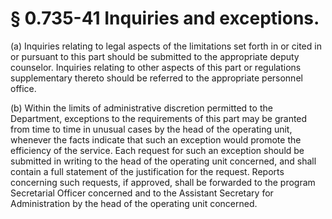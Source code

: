 # § 0.735-41   Inquiries and exceptions.

(a) Inquiries relating to legal aspects of the limitations set forth in or cited in or pursuant to this part should be submitted to the appropriate deputy counselor. Inquiries relating to other aspects of this part or regulations supplementary thereto should be referred to the appropriate personnel office. 


(b) Within the limits of administrative discretion permitted to the Department, exceptions to the requirements of this part may be granted from time to time in unusual cases by the head of the operating unit, whenever the facts indicate that such an exception would promote the efficiency of the service. Each request for such an exception should be submitted in writing to the head of the operating unit concerned, and shall contain a full statement of the justification for the request. Reports concerning such requests, if approved, shall be forwarded to the program Secretarial Officer concerned and to the Assistant Secretary for Administration by the head of the operating unit concerned. 




